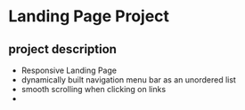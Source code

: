 # Landing Page Project

## project description

- Responsive Landing Page
- dynamically built navigation menu bar as an unordered list
- smooth scrolling when clicking on links
-
